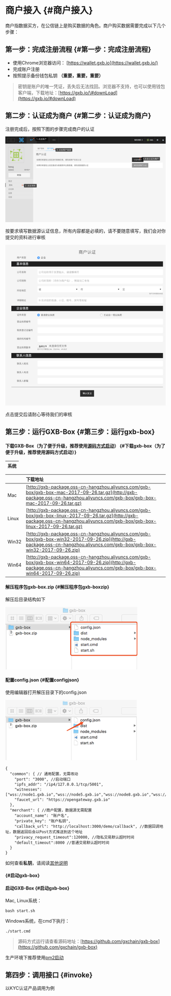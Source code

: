 # 商户接入 {#商户接入}

商户指数据买方，在公信链上是购买数据的角色。商户购买数据需要完成以下几个步骤：

## 第一步：完成注册流程 {#第一步：完成注册流程}

* 使用Chrome浏览器访问：
  [https://wallet.gxb.io](https://wallet.gxb.io/)
* 完成账户注册
* 按照提示备份钱包私钥
  **（重要，重要，重要）**

> 密钥是账户的唯一凭证，丢失后无法找回。浏览器不支持，也可以使用钱包客户端，下载地址：[https://gxb.io/\#downLoad](https://gxb.io/#downLoad)

## 第二步：认证成为商户 {#第二步：认证成为商户}

注册完成后，按照下图的步骤完成商户的认证

![](/assets/merchant_verify.png)

按要求填写数据源认证信息，所有内容都是必填的，请不要随意填写，我们会对你提交的资料进行审核

![](/assets/merchant_apply.png)

点击提交后请耐心等待我们的审核

## 第三步：运行GXB-Box {#第三步：运行gxb-box}

#### 下载GXB-Box（为了便于升级，推荐使用[源码方式启动](https://doc.gxb.io/box/other.html#sourcecode)） {#下载gxb-box（为了便于升级，推荐使用源码方式启动）}

| 系统 |
| :--- |


|  | 下载地址 |
| :--- | :--- |
| Mac | [http://gxb-package.oss-cn-hangzhou.aliyuncs.com/gxb-box/gxb-box-mac-2017-09-26.tar.gz](http://gxb-package.oss-cn-hangzhou.aliyuncs.com/gxb-box/gxb-box-mac-2017-09-26.tar.gz) |
| Linux | [http://gxb-package.oss-cn-hangzhou.aliyuncs.com/gxb-box/gxb-box-linux-2017-09-26.tar.gz](http://gxb-package.oss-cn-hangzhou.aliyuncs.com/gxb-box/gxb-box-linux-2017-09-26.tar.gz) |
| Win32 | [http://gxb-package.oss-cn-hangzhou.aliyuncs.com/gxb-box/gxb-box-win32-2017-09-26.zip](http://gxb-package.oss-cn-hangzhou.aliyuncs.com/gxb-box/gxb-box-win32-2017-09-26.zip) |
| Win64 | [http://gxb-package.oss-cn-hangzhou.aliyuncs.com/gxb-box/gxb-box-win64-2017-09-26.zip](http://gxb-package.oss-cn-hangzhou.aliyuncs.com/gxb-box/gxb-box-win64-2017-09-26.zip) |

#### 解压程序包gxb-box.zip {#解压程序包gxb-boxzip}

解压后目录结构如下

![](/assets/unzip.png)

#### 配置config.json {#配置configjson}

使用编辑器打开解压目录下的config.json

![](/assets/config_json.png)

```
{
  "common": { // 通用配置，无需改动
    "port": "3000", //启动端口
    "ipfs_addr": "/ip4/127.0.0.1/tcp/5001",
    "witnesses":["wss://node1.gxb.io","wss://node5.gxb.io","wss://node8.gxb.io","wss://node11.gxb.io"],
    "faucet_url": "https://opengateway.gxb.io"
  },
  "merchant": { //商户配置，数据源无需配置
    "account_name": "账户名",
    "private_key": "账户私钥",
    "callback_url": "http://localhost:3000/demo/callback", //数据回调地址，数据返回后会以Post方式推送到这个地址
    "privacy_request_timeout":120000, //隐私交易默认超时时间
    "default_timeout":8000 //普通交易默认超时时间
  }
}
```

如何查看**私钥**，请阅读[其他说明](https://doc.gxb.io/box/other.html#privatekey)

####  {#启动gxb-box}

#### 启动GXB-Box {#启动gxb-box}

Mac, Linux系统：

```
bash start.sh

```

Windows系统，在cmd下执行：

```
./start.cmd

```

> 源码方式运行请查看源码地址：[https://github.com/gxchain/gxb-box](https://github.com/gxchain/gxb-box)

生产环境下推荐使用[pm2启动](https://doc.gxb.io/box/other.html#pm2)

## 第四步：调用接口 {#invoke}

以KYC认证产品调用为例

